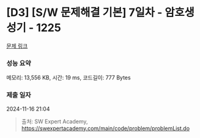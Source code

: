 # [D3] [S/W 문제해결 기본] 7일차 - 암호생성기 - 1225 

[문제 링크](https://swexpertacademy.com/main/code/problem/problemDetail.do?contestProbId=AV14uWl6AF0CFAYD) 

### 성능 요약

메모리: 13,556 KB, 시간: 19 ms, 코드길이: 777 Bytes

### 제출 일자

2024-11-16 21:04



> 출처: SW Expert Academy, https://swexpertacademy.com/main/code/problem/problemList.do